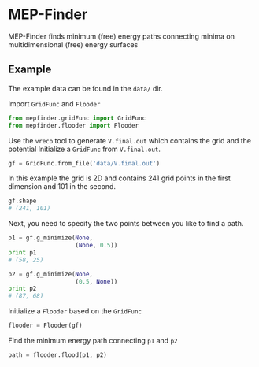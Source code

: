 # MEP-Finder

MEP-Finder finds minimum (free) energy paths connecting
minima on multidimensional (free) energy surfaces

## Example

The example data can be found in the `data/` dir.

Import `GridFunc` and `Flooder`

```python
from mepfinder.gridFunc import GridFunc
from mepfinder.flooder import Flooder
```

Use the `vreco` tool to generate `V.final.out`
which contains the grid and the potential
Initialize a `GridFunc` from `V.final.out`.

```python
gf = GridFunc.from_file('data/V.final.out')
```

In this example the grid is 2D and contains 241 grid points
in the first dimension and 101 in the second.

```python
gf.shape
# (241, 101)
```

Next, you need to specify the two points between you like
to find a path.

```python
p1 = gf.g_minimize(None,
                   (None, 0.5))
print p1
# (58, 25)

p2 = gf.g_minimize(None,
                   (0.5, None))
print p2
# (87, 68)
```

Initialize a `Flooder` based on the `GridFunc`

```python
flooder = Flooder(gf)
```

Find the minimum energy path connecting `p1` and `p2`

```python
path = flooder.flood(p1, p2)
```
